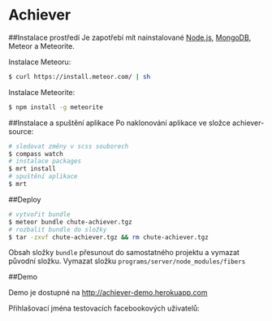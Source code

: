 Achiever
========

##Instalace prostředí
Je zapotřebí mít nainstalované [Node.js](http://nodejs.org/), [MongoDB](http://www.mongodb.org/), Meteor a Meteorite.


Instalace Meteoru:
```bash
$ curl https://install.meteor.com/ | sh
```

Instalace Meteorite:
```bash
$ npm install -g meteorite
```

##Instalace a spuštění aplikace
Po naklonování aplikace ve složce achiever-source:
```bash
# sledovat změny v scss souborech
$ compass watch
# instalace packages
$ mrt install
# spuštění aplikace
$ mrt
```

##Deploy

```bash
# vytvořit bundle
$ meteor bundle chute-achiever.tgz
# rozbalit bundle do složky
$ tar -zxvf chute-achiever.tgz && rm chute-achiever.tgz
```

Obsah složky ```bundle``` přesunout do samostatného projektu a vymazat původní složku.
Vymazat složku ```programs/server/node_modules/fibers```

##Demo

Demo je dostupné na http://achiever-demo.herokuapp.com

Přihlašovací jména testovacích facebookových uživatelů:



